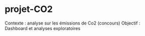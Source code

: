 # projet-CO2
Contexte : analyse sur les émissions de Co2 (concours)
Objectif : Dashboard et analyses exploratoires
